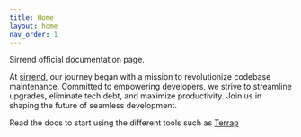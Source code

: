 ```yaml
---
title: Home
layout: home
nav_order: 1
---
```


Sirrend official documentation page. 

At [sirrend], our journey began with a mission to revolutionize codebase maintenance. Committed to empowering developers, we strive to streamline upgrades, eliminate tech debt, and maximize productivity. Join us in shaping the future of seamless development.

Read the docs to start using the different tools such as [Terrap]

[sirrend]: https://sirrend.io
[Terrap]: https://github.com/sirrend/terrap-cli